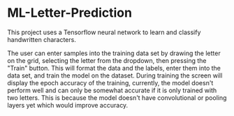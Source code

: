 # ML-Letter-Prediction
This project uses a Tensorflow neural network to learn and classify handwritten characters.

The user can enter samples into the training data set by drawing the letter on the grid, selecting the letter from the dropdown, then pressing the "Train" button. This will format the data and the labels, enter them into the data set, and train the model on the dataset. During training the screen will display the epoch accuracy of the training, currently, the model doesn't perform well and can only be somewhat accurate if it is only trained with two letters. This is because the model doesn't have convolutional or pooling layers yet which would improve accuracy.
